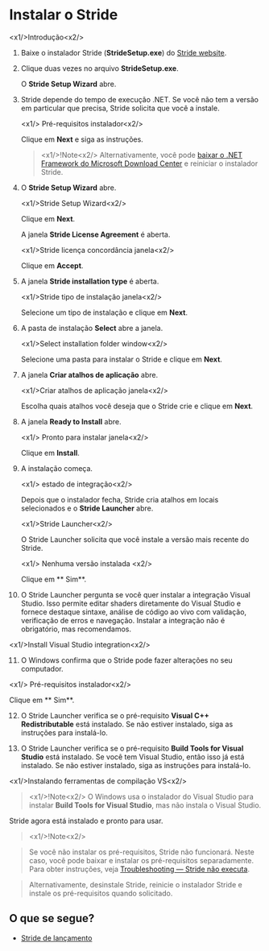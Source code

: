 # Instalar o Stride

<x1\/>Introdução<x2\/>

1. Baixe o instalador Stride (**StrideSetup.exe**) do [Stride website](http://stride3d.net/download/).

2. Clique duas vezes no arquivo **StrideSetup.exe**.

   O **Stride Setup Wizard** abre.

3. Stride depende do tempo de execução .NET. Se você não tem a versão em particular que precisa, Stride solicita que você a instale.

   <x1\/> Pré-requisitos instalador<x2\/>

   Clique em **Next** e siga as instruções.

   > <x1\/>!Note<x2\/>
   > Alternativamente, você pode [ baixar o .NET Framework do Microsoft Download Center](https://dotnet.microsoft.com/download/dotnet-framework/thank-you/net472-web-installer) e reiniciar o instalador Stride.

4. O **Stride Setup Wizard** abre.

   <x1\/>Stride Setup Wizard<x2\/>

   Clique em **Next**.

   A janela **Stride License Agreement** é aberta.

   <x1\/>Stride licença concordância janela<x2\/>

   Clique em **Accept**.

5. A janela **Stride installation type** é aberta.

   <x1\/>Stride tipo de instalação janela<x2\/>

   Selecione um tipo de instalação e clique em **Next**.

6. A pasta de instalação **Select** abre a janela.

   <x1\/>Select installation folder window<x2\/>

   Selecione uma pasta para instalar o Stride e clique em **Next**.

7. A janela **Criar atalhos de aplicação** abre.

   <x1\/>Criar atalhos de aplicação janela<x2\/>

   Escolha quais atalhos você deseja que o Stride crie e clique em **Next**.

8. A janela **Ready to Install** abre.

   <x1\/> Pronto para instalar janela<x2\/>

   Clique em **Install**.

9. A instalação começa.

   <x1\/> estado de integração<x2\/>

   Depois que o instalador fecha, Stride cria atalhos em locais selecionados e o **Stride Launcher** abre.

   <x1\/>Stride Launcher<x2\/>

   O Stride Launcher solicita que você instale a versão mais recente do Stride.

   <x1\/> Nenhuma versão instalada <x2\/>

   Clique em ** Sim**.

10. O Stride Launcher pergunta se você quer instalar a integração Visual Studio. Isso permite editar shaders diretamente do Visual Studio e fornece destaque sintaxe, análise de código ao vivo com validação, verificação de erros e navegação. Instalar a integração não é obrigatório, mas recomendamos.

   <x1\/>Install Visual Studio integration<x2\/>

11. O Windows confirma que o Stride pode fazer alterações no seu computador.

   <x1\/> Pré-requisitos instalador<x2\/>

   Clique em ** Sim**.

12. O Stride Launcher verifica se o pré-requisito **Visual C++ Redistributable** está instalado. Se não estiver instalado, siga as instruções para instalá-lo.

13. O Stride Launcher verifica se o pré-requisito **Build Tools for Visual Studio** está instalado. Se você tem Visual Studio, então isso já está instalado. Se não estiver instalado, siga as instruções para instalá-lo.

   <x1\/>Instalando ferramentas de compilação VS<x2\/>

   > <x1\/>!Note<x2\/>
   > O Windows usa o instalador do Visual Studio para instalar **Build Tools for Visual Studio**, mas não instala o Visual Studio.

Stride agora está instalado e pronto para usar.

> <x1\/>!Note<x2\/>

> Se você não instalar os pré-requisitos, Stride não funcionará. Neste caso, você pode baixar e instalar os pré-requisitos separadamente. Para obter instruções, veja [Troubleshooting — Stride não executa](../troubleshooting/stride-doesnt-run.md).

> Alternativamente, desinstale Stride, reinicie o instalador Stride e instale os pré-requisitos quando solicitado.

## O que se segue?

* [Stride de lançamento](launch-stride.md)
